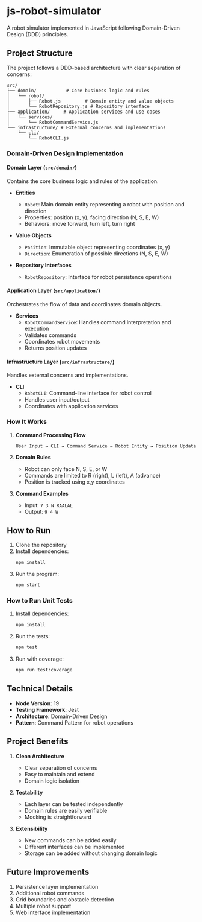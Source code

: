 # js-robot-simulator

A robot simulator implemented in JavaScript following Domain-Driven Design (DDD) principles.

## Project Structure

The project follows a DDD-based architecture with clear separation of concerns:

```
src/
├── domain/           # Core business logic and rules
│   └── robot/
│       ├── Robot.js         # Domain entity and value objects
│       └── RobotRepository.js # Repository interface
├── application/     # Application services and use cases
│   └── services/
│       └── RobotCommandService.js
└── infrastructure/ # External concerns and implementations
    └── cli/
        └── RobotCLI.js

```

### Domain-Driven Design Implementation

#### Domain Layer (`src/domain/`)
Contains the core business logic and rules of the application.

- **Entities**
  - `Robot`: Main domain entity representing a robot with position and direction
  - Properties: position (x, y), facing direction (N, S, E, W)
  - Behaviors: move forward, turn left, turn right

- **Value Objects**
  - `Position`: Immutable object representing coordinates (x, y)
  - `Direction`: Enumeration of possible directions (N, S, E, W)

- **Repository Interfaces**
  - `RobotRepository`: Interface for robot persistence operations

#### Application Layer (`src/application/`)
Orchestrates the flow of data and coordinates domain objects.

- **Services**
  - `RobotCommandService`: Handles command interpretation and execution
  - Validates commands
  - Coordinates robot movements
  - Returns position updates

#### Infrastructure Layer (`src/infrastructure/`)
Handles external concerns and implementations.

- **CLI**
  - `RobotCLI`: Command-line interface for robot control
  - Handles user input/output
  - Coordinates with application services

### How It Works

1. **Command Processing Flow**
   ```
   User Input → CLI → Command Service → Robot Entity → Position Update
   ```

2. **Domain Rules**
   - Robot can only face N, S, E, or W
   - Commands are limited to R (right), L (left), A (advance)
   - Position is tracked using x,y coordinates

3. **Command Examples**
   - Input: `7 3 N RAALAL`
   - Output: `9 4 W`

## How to Run

1. Clone the repository
2. Install dependencies:
   ```bash
   npm install
   ```
3. Run the program:
   ```bash
   npm start
   ```

### How to Run Unit Tests

1. Install dependencies:
   ```bash
   npm install
   ```
2. Run the tests:
   ```bash
   npm test
   ```
3. Run with coverage:
   ```bash
   npm run test:coverage
   ```

## Technical Details

- **Node Version**: 19
- **Testing Framework**: Jest
- **Architecture**: Domain-Driven Design
- **Pattern**: Command Pattern for robot operations

## Project Benefits

1. **Clean Architecture**
   - Clear separation of concerns
   - Easy to maintain and extend
   - Domain logic isolation

2. **Testability**
   - Each layer can be tested independently
   - Domain rules are easily verifiable
   - Mocking is straightforward

3. **Extensibility**
   - New commands can be added easily
   - Different interfaces can be implemented
   - Storage can be added without changing domain logic

## Future Improvements

1. Persistence layer implementation
2. Additional robot commands
3. Grid boundaries and obstacle detection
4. Multiple robot support
5. Web interface implementation
